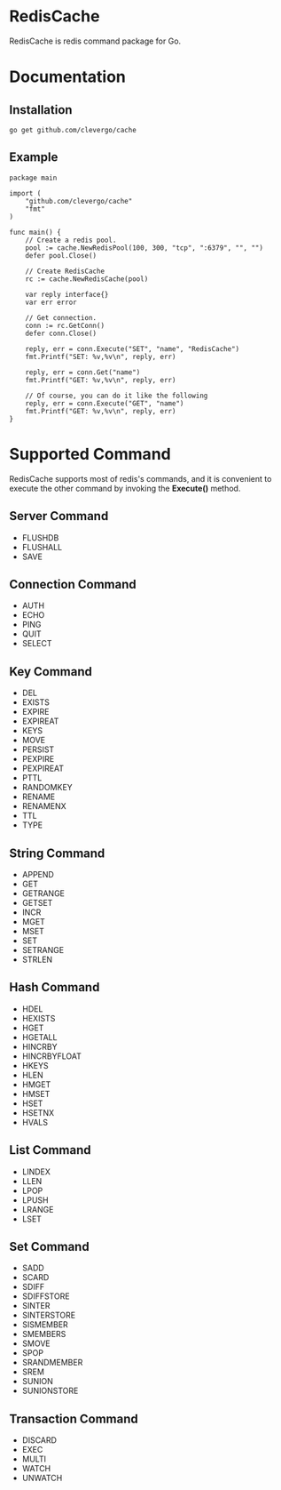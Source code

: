 # RedisCache
RedisCache is redis command package for Go.


# Documentation
## Installation
```
go get github.com/clevergo/cache
```

## Example
```
package main

import (
	"github.com/clevergo/cache"
	"fmt"
)

func main() {
    // Create a redis pool.
	pool := cache.NewRedisPool(100, 300, "tcp", ":6379", "", "")
	defer pool.Close()

    // Create RedisCache
	rc := cache.NewRedisCache(pool)

    var reply interface{}
    var err error

    // Get connection.
    conn := rc.GetConn()
    defer conn.Close()
    
	reply, err = conn.Execute("SET", "name", "RedisCache")
    fmt.Printf("SET: %v,%v\n", reply, err)
    
    reply, err = conn.Get("name")
    fmt.Printf("GET: %v,%v\n", reply, err)
    
    // Of course, you can do it like the following
    reply, err = conn.Execute("GET", "name")
    fmt.Printf("GET: %v,%v\n", reply, err)
}
```


# Supported Command
RedisCache supports most of redis's commands, and it is convenient to execute the other command by invoking the **Execute()** method.

## Server Command
- FLUSHDB
- FLUSHALL
- SAVE

## Connection Command
- AUTH
- ECHO
- PING
- QUIT
- SELECT

## Key Command
- DEL
- EXISTS
- EXPIRE
- EXPIREAT
- KEYS
- MOVE
- PERSIST
- PEXPIRE
- PEXPIREAT
- PTTL
- RANDOMKEY
- RENAME
- RENAMENX
- TTL
- TYPE

## String Command
- APPEND
- GET
- GETRANGE
- GETSET
- INCR
- MGET
- MSET
- SET
- SETRANGE
- STRLEN

## Hash Command
- HDEL
- HEXISTS
- HGET
- HGETALL
- HINCRBY
- HINCRBYFLOAT
- HKEYS
- HLEN
- HMGET
- HMSET
- HSET
- HSETNX
- HVALS

## List Command
- LINDEX
- LLEN
- LPOP
- LPUSH
- LRANGE
- LSET

## Set Command
- SADD
- SCARD
- SDIFF
- SDIFFSTORE
- SINTER
- SINTERSTORE
- SISMEMBER
- SMEMBERS
- SMOVE
- SPOP
- SRANDMEMBER
- SREM
- SUNION
- SUNIONSTORE

## Transaction Command
- DISCARD
- EXEC
- MULTI
- WATCH
- UNWATCH
